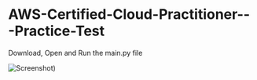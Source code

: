 # AWS-Certified-Cloud-Practitioner---Practice-Test
Download, Open and Run the main.py file

![Screenshot](https://github.com/k4u5hik/AWS-Certified-Cloud-Practitioner---Practice-Test/blob/main/Screenshot%202023-01-30%20at%204.30.41%20pm.png?raw=true))
